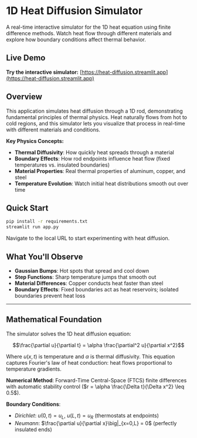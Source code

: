 # 1D Heat Diffusion Simulator

A real-time interactive simulator for the 1D heat equation using finite difference methods. Watch heat flow through different materials and explore how boundary conditions affect thermal behavior.

## Live Demo

**Try the interactive simulator:** [https://heat-diffusion.streamlit.app](https://heat-diffusion.streamlit.app)

## Overview

This application simulates heat diffusion through a 1D rod, demonstrating fundamental principles of thermal physics. Heat naturally flows from hot to cold regions, and this simulator lets you visualize that process in real-time with different materials and conditions.

**Key Physics Concepts:**
- **Thermal Diffusivity**: How quickly heat spreads through a material
- **Boundary Effects**: How rod endpoints influence heat flow (fixed temperatures vs. insulated boundaries)
- **Material Properties**: Real thermal properties of aluminum, copper, and steel
- **Temperature Evolution**: Watch initial heat distributions smooth out over time

## Quick Start

```bash
pip install -r requirements.txt
streamlit run app.py
```

Navigate to the local URL to start experimenting with heat diffusion.

## What You'll Observe

- **Gaussian Bumps**: Hot spots that spread and cool down
- **Step Functions**: Sharp temperature jumps that smooth out
- **Material Differences**: Copper conducts heat faster than steel
- **Boundary Effects**: Fixed boundaries act as heat reservoirs; isolated boundaries prevent heat loss

---

## Mathematical Foundation

The simulator solves the 1D heat diffusion equation:

$$\frac{\partial u}{\partial t} = \alpha \frac{\partial^2 u}{\partial x^2}$$

Where $u(x,t)$ is temperature and $\alpha$ is thermal diffusivity. This equation captures Fourier's law of heat conduction: heat flows proportional to temperature gradients.

**Numerical Method**: Forward-Time Central-Space (FTCS) finite differences with automatic stability control ($r = \alpha \frac{\Delta t}{\Delta x^2} \leq 0.5$).

**Boundary Conditions**:
- *Dirichlet*: $u(0,t) = u_L$, $u(L,t) = u_R$ (thermostats at endpoints)
- *Neumann*: $\frac{\partial u}{\partial x}\big|_{x=0,L} = 0$ (perfectly insulated ends)

